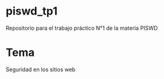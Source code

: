 # piswd_tp1
Repositorio para el trabajo práctico N°1 de la materia PISWD

# Tema
Seguridad en los sitios web
